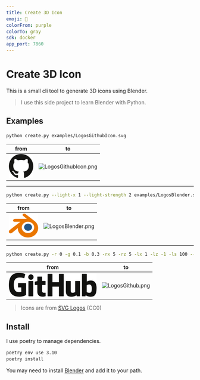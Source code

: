 ```yaml
---
title: Create 3D Icon
emoji: 🎨
colorFrom: purple
colorTo: gray
sdk: docker
app_port: 7860
---
```


# Create 3D Icon

This is a small cli tool to generate 3D icons using Blender.

> I use this side project to learn Blender with Python.

## Examples

```bash
python create.py examples/LogosGithubIcon.svg
```

|                         from                         |                           to                            |
| :--------------------------------------------------: | :-----------------------------------------------------: |
| ![LogosGithubIcon.svg](examples/LogosGithubIcon.svg) | ![LogosGithubIcon.png](https://i.imgur.com/Lgt0UNO.png) |

---

```bash
python create.py --light-x 1 --light-strength 2 examples/LogosBlender.svg
```

|                      from                      |                          to                          |
| :--------------------------------------------: | :--------------------------------------------------: |
| ![LogosBlender.svg](examples/LogosBlender.svg) | ![LogosBlender.png](https://i.imgur.com/GuUWMc6.png) |

---

```bash
python create.py -r 0 -g 0.1 -b 0.3 -rx 5 -rz 5 -lx 1 -lz -1 -ls 100 --th 2 -d 0.6 examples/LogosGithub.svg
```

|                     from                     |                         to                          |
| :------------------------------------------: | :-------------------------------------------------: |
| ![LogosGithub.svg](examples/LogosGithub.svg) | ![LogosGithub.png](https://i.imgur.com/w4yth2t.png) |

> Icons are from [SVG Logos](https://github.com/gilbarbara/logos) (CC0)

## Install

I use poetry to manage dependencies.

```bash
poetry env use 3.10
poetry install
```

You may need to install [Blender](https://www.blender.org/download/) and add it to your path.

